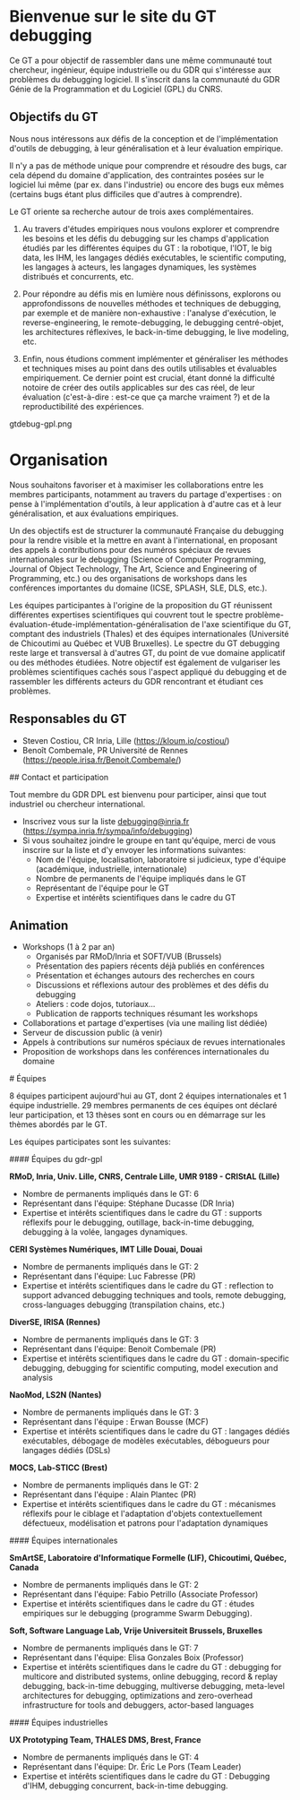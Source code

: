 # Bienvenue sur le site du GT debugging

Ce GT a pour objectif de rassembler dans une même communauté tout chercheur, ingénieur, équipe industrielle ou du GDR qui s'intéresse aux problèmes du debugging logiciel.
Il s'inscrit dans la communauté du GDR Génie de la Programmation et du Logiciel (GPL) du CNRS.


## Objectifs du GT


Nous nous intéressons aux défis de la conception et de l'implémentation d'outils de debugging, à leur généralisation et à leur évaluation empirique.

Il n'y a pas de méthode unique pour comprendre et résoudre des bugs, car cela dépend du domaine d'application, des contraintes posées sur le logiciel lui même (par ex. dans l'industrie) ou encore des bugs eux mêmes (certains bugs étant plus difficiles que d'autres à comprendre).

Le GT oriente sa recherche autour de trois axes complémentaires.

1. Au travers d'études empiriques nous voulons explorer et comprendre les besoins et les défis du debugging sur les champs d'application étudiés par les différentes équipes du GT : la robotique, l'IOT, le big data, les IHM, les langages dédiés exécutables, le scientific computing, les langages à acteurs, les langages dynamiques, les systèmes distribués et concurrents, etc.

2. Pour répondre au défis mis en lumière nous définissons, explorons ou approfondissons de nouvelles méthodes et techniques de debugging, par exemple et de manière non-exhaustive : l'analyse d'exécution, le reverse-engineering, le remote-debugging, le debugging centré-objet, les architectures réflexives, le back-in-time debugging, le live modeling, etc.

3. Enfin, nous étudions comment implémenter et généraliser les méthodes et techniques mises au point dans des outils utilisables et évaluables empiriquement. Ce dernier point est crucial, étant donné la difficulté notoire de créer des outils applicables sur des cas réel, de leur évaluation (c'est-à-dire : est-ce que ça marche vraiment ?) et de la reproductibilité des expériences.

gtdebug-gpl.png

# Organisation

Nous souhaitons favoriser et à maximiser les collaborations entre les membres participants, notamment au travers du partage d'expertises : on pense à l'implémentation d'outils, à leur application à d'autre cas et à leur généralisation, et aux évaluations empiriques.

Un des objectifs est de structurer la communauté Française du debugging pour la rendre visible et la mettre en avant à l'international, en proposant des appels à contributions pour des numéros spéciaux de revues internationales sur le debugging (Science of Computer Programming, Journal of Object Technology, The Art, Science and Engineering of Programming, etc.) ou des organisations de workshops dans les conférences importantes du domaine (ICSE, SPLASH, SLE, DLS, etc.).

Les équipes participantes à l'origine de la proposition du GT réunissent différentes expertises scientifiques qui couvrent tout le spectre problème-évaluation-étude-implémentation-généralisation de l'axe scientifique du GT, comptant des industriels (Thales) et des équipes internationales (Université de Chicoutimi au Québec et VUB Bruxelles). Le spectre du GT debugging reste large et transversal à d'autres GT, du point de vue domaine applicatif ou des méthodes étudiées. Notre objectif est également de vulgariser les problèmes scientifiques cachés sous l'aspect appliqué du debugging et de rassembler les différents acteurs du GDR rencontrant et étudiant ces problèmes.

## Responsables du GT

* Steven Costiou, CR Inria, Lille (https://kloum.io/costiou/)
* Benoît Combemale, PR Université de Rennes (https://people.irisa.fr/Benoit.Combemale/)

## Contact et participation

Tout membre du GDR DPL est bienvenu pour participer, ainsi que tout industriel ou chercheur international.

- Inscrivez vous sur la liste debugging@inria.fr (https://sympa.inria.fr/sympa/info/debugging)
- Si vous souhaitez joindre le groupe en tant qu'équipe, merci de vous inscrire sur la liste et d'y envoyer les informations suivantes:
  * Nom de l'équipe, localisation, laboratoire si judicieux, type d'équipe (académique, industrielle, internationale)
  * Nombre de permanents de l'équipe impliqués dans le GT
  * Représentant de l'équipe pour le GT
  * Expertise et intérêts scientifiques dans le cadre du GT


## Animation

- Workshops (1 à 2 par an)
  - Organisés par RMoD/Inria et SOFT/VUB (Brussels)
  - Présentation des papiers récents déjà publiés en conférences
  - Présentation et échanges autours des recherches en cours
  - Discussions et réflexions autour des problèmes et des défis du debugging
  - Ateliers : code dojos, tutoriaux...
  -  Publication de rapports techniques résumant les workshops
- Collaborations et partage d'expertises (via une mailing list dédiée)
- Serveur de discussion public (à venir)
- Appels à contributions sur numéros spéciaux de revues internationales
- Proposition de workshops dans les conférences internationales du domaine

# Équipes

8 équipes participent aujourd'hui au GT, dont 2 équipes internationales et 1 équipe industrielle.
29 membres permanents de ces équipes ont déclaré leur participation, et 13 thèses sont en cours ou en démarrage sur les thèmes abordés par le GT.

Les équipes participates sont les suivantes:

#### Équipes du gdr-gpl

**RMoD, Inria, Univ. Lille, CNRS, Centrale Lille, UMR 9189 - CRIStAL (Lille)**
* Nombre de permanents impliqués dans le GT: 6
* Représentant dans l'équipe: Stéphane Ducasse (DR Inria)
* Expertise et intérêts scientifiques dans le cadre du GT : supports réflexifs pour le debugging, outillage, back-in-time debugging, debugging à la volée, langages dynamiques.

**CERI Systèmes Numériques, IMT Lille Douai, Douai**
* Nombre de permanents impliqués dans le GT: 2
* Représentant dans l'équipe: Luc Fabresse (PR)
* Expertise et intérêts scientifiques dans le cadre du GT : reflection to support advanced debugging techniques and tools, remote debugging, cross-languages debugging (transpilation chains, etc.)

**DiverSE, IRISA (Rennes)**
* Nombre de permanents impliqués dans le GT: 3
* Représentant dans l'équipe: Benoit Combemale (PR)
* Expertise et intérêts scientifiques dans le cadre du GT : domain-specific debugging, debugging for scientific computing, model execution and analysis

**NaoMod, LS2N (Nantes)**
* Nombre de permanents impliqués dans le GT: 3
* Représentant dans l'équipe : Erwan Bousse (MCF)
* Expertise et intérêts scientifiques dans le cadre du GT : langages dédiés exécutables, débogage de modèles exécutables, débogueurs pour langages dédiés (DSLs)

**MOCS, Lab-STICC (Brest)**
* Nombre de permanents impliqués dans le GT: 2
* Représentant dans l'équipe : Alain Plantec (PR)
* Expertise et intérêts scientifiques dans le cadre du GT : mécanismes réflexifs pour le ciblage et l'adaptation d'objets contextuellement défectueux, modélisation et patrons pour l'adaptation dynamiques

#### Équipes internationales

**SmArtSE, Laboratoire d'Informatique Formelle (LIF), Chicoutimi, Québec, Canada**
* Nombre de permanents impliqués dans le GT: 2
* Représentant dans l'équipe: Fabio Petrillo (Associate Professor)
* Expertise et intérêts scientifiques dans le cadre du GT : études empiriques sur le debugging (programme Swarm Debugging).

**Soft, Software Language Lab, Vrije Universiteit Brussels, Bruxelles**
* Nombre de permanents impliqués dans le GT: 7
* Représentant dans l'équipe: Elisa Gonzales Boix (Professor)
* Expertise et intérêts scientifiques dans le cadre du GT : debugging for multicore and distributed systems, online debugging, record & replay debugging, back-in-time debugging, multiverse debugging,  meta-level architectures for debugging, optimizations and zero-overhead infrastructure for tools and debuggers, actor-based languages

#### Équipes industrielles

**UX Prototyping Team, THALES DMS, Brest, France**
* Nombre de permanents impliqués dans le GT: 4
* Représentant dans l'équipe: Dr. Éric Le Pors (Team Leader)
* Expertise et intérêts scientifiques dans le cadre du GT : Debugging d'IHM, debugging concurrent, back-in-time debugging.
